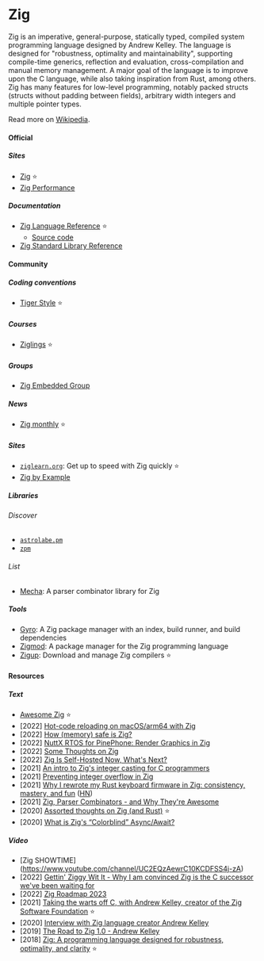 # Zig

Zig is an imperative, general-purpose, statically typed, compiled system programming language designed by Andrew Kelley. The language is designed for "robustness, optimality and maintainability", supporting compile-time generics, reflection and evaluation, cross-compilation and manual memory management. A major goal of the language is to improve upon the C language, while also taking inspiration from Rust, among others. Zig has many features for low-level programming, notably packed structs (structs without padding between fields), arbitrary width integers and multiple pointer types.

Read more on [Wikipedia](https://en.wikipedia.org/wiki/Zig_(programming_language)).

#### Official

##### Sites
- [Zig](https://ziglang.org) ⭐
- [Zig Performance](https://ziglang.org/perf)

##### Documentation
- [Zig Language Reference](https://ziglang.org/documentation/master) ⭐
  - [Source code](https://github.com/ziglang/zig/blob/master/doc/langref.html.in)
- [Zig Standard Library Reference](https://ziglang.org/documentation/master/std)

#### Community

##### Coding conventions
- [Tiger Style](https://github.com/tigerbeetledb/tigerbeetle/blob/main/docs/TIGER_STYLE.md) ⭐

##### Courses
- [Ziglings](https://github.com/ratfactor/ziglings) ⭐

##### Groups
- [Zig Embedded Group](https://microzig.tech)

##### News
- [Zig monthly](https://zigmonthly.org) ⭐

##### Sites
- [`ziglearn.org`](https://ziglearn.org): Get up to speed with Zig quickly ⭐
- [Zig by Example](https://zigbyexample.github.io)

##### Libraries

###### Discover
- [`astrolabe.pm`](https://astrolabe.pm)
- [`zpm`](https://zpm.random-projects.net)

###### List
- [Mecha](https://github.com/Hejsil/mecha): A parser combinator library for Zig

##### Tools
- [Gyro](https://github.com/mattnite/gyro): A Zig package manager with an index, build runner, and build dependencies
- [Zigmod](https://github.com/nektro/zigmod): A package manager for the Zig programming language
- [Zigup](https://github.com/marler8997/zigup): Download and manage Zig compilers ⭐

#### Resources

##### Text
- [Awesome Zig](https://github.com/C-BJ/awesome-zig) ⭐
- \[2022\] [Hot-code reloading on macOS/arm64 with Zig](https://www.jakubkonka.com/2022/03/16/hcs-zig.html)
- \[2022\] [How (memory) safe is Zig?](https://www.scattered-thoughts.net/writing/how-safe-is-zig)
- \[2022\] [NuttX RTOS for PinePhone: Render Graphics in Zig](https://lupyuen.github.io/articles/de2)
- \[2022\] [Some Thoughts on Zig](https://v5.chriskrycho.com/journal/some-thoughts-on-zig)
- \[2022\] [Zig Is Self-Hosted Now, What's Next?](https://kristoff.it/blog/zig-self-hosted-now-what)
- \[2021\] [An intro to Zig's integer casting for C programmers](https://www.lagerdata.com/articles/an-intro-to-zigs-integer-casting-for-c-programmers)
- \[2021\] [Preventing integer overflow in Zig](https://www.lagerdata.com/articles/preventing-integer-overflow-in-zig)
- \[2021\] [Why I rewrote my Rust keyboard firmware in Zig: consistency, mastery, and fun](https://kevinlynagh.com/rust-zig) ([HN](https://news.ycombinator.com/item?id=26374268))
- \[2021\] [Zig, Parser Combinators - and Why They're Awesome](https://devlog.hexops.com/2021/zig-parser-combinators-and-why-theyre-awesome/)
- \[2020\] [Assorted thoughts on Zig (and Rust)](https://www.scattered-thoughts.net/writing/assorted-thoughts-on-zig-and-rust) ⭐
- \[2020\] [What is Zig's “Colorblind” Async/Await?](https://kristoff.it/blog/zig-colorblind-async-await)

##### Video
- \[Zig SHOWTIME\](https://www.youtube.com/channel/UC2EQzAewrC10KCDFSS4j-zA)
- \[2022\] [Gettin' Ziggy Wit It - Why I am convinced Zig is the C successor we've been waiting for](https://www.youtube.com/watch?v=kCmOfRcmkN0)
- \[2022\] [Zig Roadmap 2023](https://www.youtube.com/watch?v=AqDdWEiSwMM)
- \[2021\] [Taking the warts off C, with Andrew Kelley, creator of the Zig Software Foundation](https://www.youtube.com/watch?v=gn3YsZ6HUHw) ⭐
- \[2020\] [Interview with Zig language creator Andrew Kelley](https://www.youtube.com/watch?v=ZvskDoP09Ao)
- \[2019\] [The Road to Zig 1.0 - Andrew Kelley](https://www.youtube.com/watch?v=Gv2I7qTux7g)
- \[2018\] [Zig: A programming language designed for robustness, optimality, and clarity](https://www.youtube.com/watch?v=Z4oYSByyRak) ⭐

